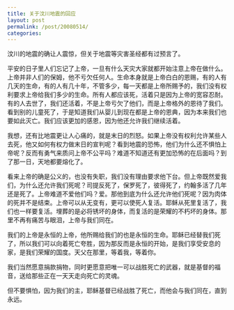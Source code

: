 ```yaml
---
title: 关于汶川地震的回应
layout: post
permalink: /post/20080514/
categories: 
---
```


汶川的地震的确让人震惊，但关于地震等灾害圣经都有过预言了。 

平安的日子里人们忘记了上帝，一旦有什么天灾大家就都开始注意上帝在做什么。上帝并非人们的保姆，他不亏欠任何人。生命本身就是上帝白白的恩赐，有的人有几天的生命，有的人有几十年，不管多少，每一天都是上帝所赐予的，我们没有权利要求上帝给我们多少的生命。所有人都应该死，活着只是因为上帝的宽容忍耐。有的人去世了，我们还活着，不是上帝亏欠了他们，而是上帝格外的恩待了我们。看到别的儿童死了，于是知道我们从婴儿到现在都是上帝的恩典，因为本来我们也要如此灭亡。我们应该更加的感恩，因为他还允许我们继续活着。 

我想，还有比地震更让人心痛的，就是末日的烈怒。如果上帝没有权利允许某些人去死，他又如何有权力做末日的宣判呢？看到地震的恐怖，他们为什么还不惧怕上帝呢？反而有勇气来质问上帝不公平吗？难道不知道还有更加恐怖的在后面吗？到了那一日，天地都要熔化了。 

看来上帝的确是公义的，也没有失职，我们没有理由要求他下台。但上帝既然爱我们，为什么还允许我们死呢？司提反死了，保罗死了，彼得死了，约翰多活了几年还是死了。上帝难道不爱他们吗？爱。那他到底为什么还允许他们死呢？因为肉体的死并不是结束。上帝可以从无变有，更可以使死人复活。耶稣从死里复活了，我们也一样要复活。埋葬的是必将锈坏的身体，而复活的是荣耀的不朽坏的身体。那里不再有痛苦与眼泪，上帝与我们同在。 

我们的上帝是永恒的上帝，他所赐给我们的也是永恒的生命。耶稣已经替我们死了，所以我们可以向着死亡夸胜，因为那反而是永恒的开始，是我们享受安息的家，是我们荣耀的国度。天父在那里，等着我，等着你。 

我们当然愿意捐款捐物，同时更愿意把唯一可以战胜死亡的武器，就是基督的福音，送给那些正在一天天走向死亡的灵魂。 

但不要惧怕，因为我们的主，耶稣基督已经战胜了死亡，而他会与我们同在，直到永远。
